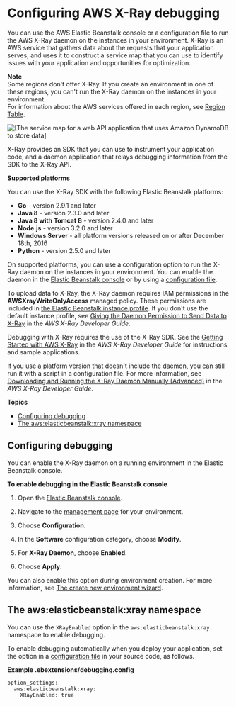 # Configuring AWS X\-Ray debugging<a name="environment-configuration-debugging"></a>

You can use the AWS Elastic Beanstalk console or a configuration file to run the AWS X\-Ray daemon on the instances in your environment\. X\-Ray is an AWS service that gathers data about the requests that your application serves, and uses it to construct a service map that you can use to identify issues with your application and opportunities for optimization\.

**Note**  
Some regions don't offer X\-Ray\. If you create an environment in one of these regions, you can't run the X\-Ray daemon on the instances in your environment\.  
For information about the AWS services offered in each region, see [Region Table](https://aws.amazon.com/about-aws/global-infrastructure/regional-product-services/)\.

![\[The service map for a web API application that uses Amazon DynamoDB to store data\]](http://docs.aws.amazon.com/elasticbeanstalk/latest/dg/images/scorekeep-servicemap.png)

X\-Ray provides an SDK that you can use to instrument your application code, and a daemon application that relays debugging information from the SDK to the X\-Ray API\.

**Supported platforms**

You can use the X\-Ray SDK with the following Elastic Beanstalk platforms:
+ **Go** \- version 2\.9\.1 and later
+ **Java 8** \- version 2\.3\.0 and later
+ **Java 8 with Tomcat 8** \- version 2\.4\.0 and later
+ **Node\.js** \- version 3\.2\.0 and later
+ **Windows Server** \- all platform versions released on or after December 18th, 2016
+ **Python** \- version 2\.5\.0 and later

On supported platforms, you can use a configuration option to run the X\-Ray daemon on the instances in your environment\. You can enable the daemon in the [Elastic Beanstalk console](#environment-configuration-debugging-console) or by using a [configuration file](#environment-configuration-debugging-namespace)\.

To upload data to X\-Ray, the X\-Ray daemon requires IAM permissions in the **AWSXrayWriteOnlyAccess** managed policy\. These permissions are included in [the Elastic Beanstalk instance profile](concepts-roles-instance.md)\. If you don't use the default instance profile, see [Giving the Daemon Permission to Send Data to X\-Ray](https://docs.aws.amazon.com/xray/latest/devguide/xray-daemon.html#xray-daemon-permissions) in the *AWS X\-Ray Developer Guide*\.

Debugging with X\-Ray requires the use of the X\-Ray SDK\. See the [Getting Started with AWS X\-Ray](https://docs.aws.amazon.com/xray/latest/devguide/xray-gettingstarted.html) in the *AWS X\-Ray Developer Guide* for instructions and sample applications\.

If you use a platform version that doesn't include the daemon, you can still run it with a script in a configuration file\. For more information, see [ Downloading and Running the X\-Ray Daemon Manually \(Advanced\)](https://docs.aws.amazon.com/xray/latest/devguide/xray-daemon-beanstalk.html#xray-daemon-beanstalk-manual) in the *AWS X\-Ray Developer Guide*\.

**Topics**
+ [Configuring debugging](#environment-configuration-debugging-console)
+ [The aws:elasticbeanstalk:xray namespace](#environment-configuration-debugging-namespace)

## Configuring debugging<a name="environment-configuration-debugging-console"></a>

You can enable the X\-Ray daemon on a running environment in the Elastic Beanstalk console\.

**To enable debugging in the Elastic Beanstalk console**

1. Open the [Elastic Beanstalk console](https://console.aws.amazon.com/elasticbeanstalk)\.

1. Navigate to the [management page](environments-console.md) for your environment\.

1. Choose **Configuration**\.

1. In the **Software** configuration category, choose **Modify**\.

1. For **X\-Ray Daemon**, choose **Enabled**\.

1. Choose **Apply**\.

You can also enable this option during environment creation\. For more information, see [The create new environment wizard](environments-create-wizard.md)\.

## The aws:elasticbeanstalk:xray namespace<a name="environment-configuration-debugging-namespace"></a>

You can use the `XRayEnabled` option in the `aws:elasticbeanstalk:xray` namespace to enable debugging\.

To enable debugging automatically when you deploy your application, set the option in a [configuration file](ebextensions.md) in your source code, as follows\.

**Example \.ebextensions/debugging\.config**  

```
option_settings:
  aws:elasticbeanstalk:xray:
    XRayEnabled: true
```